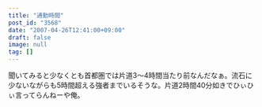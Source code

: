 ```yaml
---
title: "通勤時間"
post_id: "3568"
date: "2007-04-26T12:41:00+09:00"
draft: false
image: null
tag: []
---
```



聞いてみると少なくとも首都圏では片道3～4時間当たり前なんだなぁ。流石に少ないながらも5時間超える強者までいるそうな。片道2時間40分如きでひぃひぃ言ってらんねーや俺。
